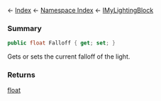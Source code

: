 ← [Index](Api-Index) ← [Namespace Index](Namespace-Index) ← [IMyLightingBlock](Sandbox.ModAPI.Ingame.IMyLightingBlock)

### Summary

```csharp
public float Falloff { get; set; }
```

Gets or sets the current falloff of the light.

### Returns

[float](https://docs.microsoft.com/en-us/dotnet/api/system.single?view=netframework-4.6)

